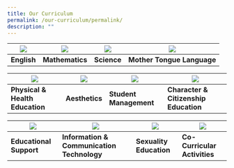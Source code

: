 ```yaml
---
title: Our Curriculum
permalink: /our-curriculum/permalink/
description: ""
---
```

| ![](/images/English.ico) | ![](/images/Maths.ico) | ![](/images/Science.ico) | ![](/images/MTL.ico) |
| -------- | -------- | -------- | -------- |
| **English**     | **Mathematics**     | **Science**     | **Mother Tongue Language**     |


| ![](/images/PHE.ico) | ![](/images/Aesthetics.ico) | ![](/images/SM.ico) | ![](/images/CCE.ico) |
| -------- | -------- | -------- | -------- |
| **Physical & Health Education**     | **Aesthetics**     | **Student Management**     | **Character & Citizenship Education**     |


| ![](/images/Generic%20Photos.ico) | ![](/images/ICT.ico) | ![](/images/Generic%20Photos.ico) | ![](/images/CCA.ico) |
| -------- | -------- | -------- | -------- |
| **Educational Support**     | **Information & Communication Technology**     | **Sexuality Education**     |  **Co-Curricular Activities**    |